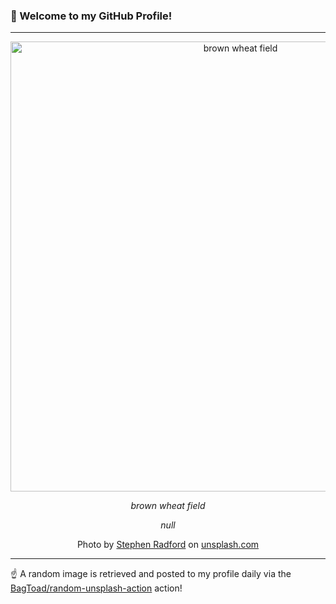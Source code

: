 ### 👋 Welcome to my GitHub Profile!

----

<div align="center">
  <img width="720" src="https://images.unsplash.com/photo-1470687372616-d48d122e3b06?crop=entropy&cs=tinysrgb&fit=max&fm=jpg&ixid=M3w1NTI0OTR8MHwxfHJhbmRvbXx8fHx8fHx8fDE3NDQ2OTc2NTR8&ixlib=rb-4.0.3&q=80&w=1080" alt="brown wheat field">
  
  <em>brown wheat field</em>
  
  <em>null</em>
  
  Photo by [Stephen Radford](http://stephenradford.me) on [unsplash.com](https://unsplash.com/)
</div>

----

☝️ A random image is retrieved and posted to my profile daily via the [BagToad/random-unsplash-action](https://github.com/BagToad/random-unsplash-action) action!
